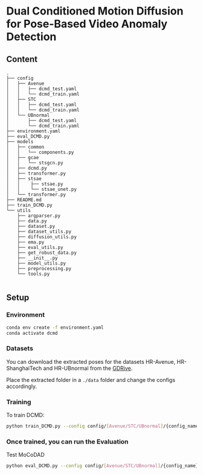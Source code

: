 # Dual Conditioned Motion Diffusion for Pose-Based Video Anomaly Detection

## Content
```
.
├── config
│   ├── Avenue
│   │   ├── dcmd_test.yaml
│   │   └── dcmd_train.yaml
│   ├── STC
│   │   ├── dcmd_test.yaml
│   │   └── dcmd_train.yaml
│   └── UBnormal
│       ├── dcmd_test.yaml
│       └── dcmd_train.yaml
├── environment.yaml
├── eval_DCMD.py
├── models
│   ├── common
│   │   └── components.py
│   ├── gcae
│   │   └── stsgcn.py
│   ├── dcmd.py
│   ├── transformer.py
│   ├── stsae
│   │    ├── stsae.py
│   │    └── stsae_unet.py
│   └── transformer.py
├── README.md
├── train_DCMD.py
└── utils
    ├── argparser.py
    ├── data.py
    ├── dataset.py
    ├── dataset_utils.py
    ├── diffusion_utils.py
    ├── ema.py
    ├── eval_utils.py
    ├── get_robust_data.py
    ├── __init__.py
    ├── model_utils.py
    ├── preprocessing.py
    └── tools.py
    
```

## Setup
### Environment
```sh
conda env create -f environment.yaml
conda activate dcmd
```

### Datasets
You can download the extracted poses for the datasets HR-Avenue, HR-ShanghaiTech and HR-UBnormal from the [GDRive](https://drive.google.com/drive/folders/1aUDiyi2FCc6nKTNuhMvpGG_zLZzMMc83?usp=drive_link).

Place the extracted folder in a `./data` folder and change the configs accordingly.


### **Training** 

To train DCMD:
```sh
python train_DCMD.py --config config/[Avenue/STC/UBnormal]/{config_name}.yaml
```


### Once trained, you can run the **Evaluation**

Test MoCoDAD
```sh
python eval_DCMD.py --config config/[Avenue/STC/UBnormal]/{config_name}.yaml
```
